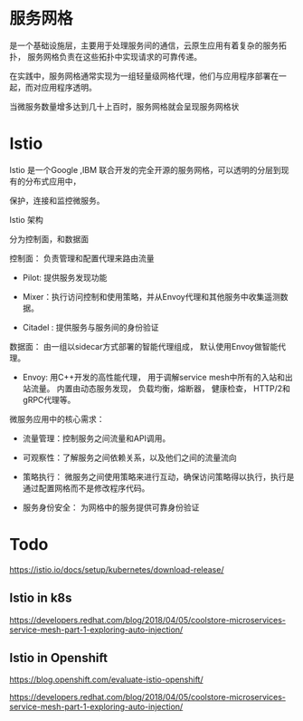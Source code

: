  
# 服务网格

是一个基础设施层，主要用于处理服务间的通信，云原生应用有着复杂的服务拓扑， 服务网格负责在这些拓扑中实现请求的可靠传递。

在实践中，服务网格通常实现为一组轻量级网格代理，他们与应用程序部署在一起，而对应用程序透明。


当微服务数量增多达到几十上百时，服务网格就会呈现服务网格状


# Istio 

Istio 是一个Google ,IBM 联合开发的完全开源的服务网格，可以透明的分层到现有的分布式应用中，

保护，连接和监控微服务。 

Istio 架构

分为控制面，和数据面

控制面： 负责管理和配置代理来路由流量
- Pilot: 提供服务发现功能

- Mixer：执行访问控制和使用策略，并从Envoy代理和其他服务中收集遥测数据。

- Citadel : 提供服务与服务间的身份验证 


数据面： 由一组以sidecar方式部署的智能代理组成， 默认使用Envoy做智能代理。

- Envoy: 用C++开发的高性能代理， 用于调解service mesh中所有的入站和出站流量。 
         内置由动态服务发现， 负载均衡，熔断器， 健康检查， HTTP/2和gRPC代理等。 

微服务应用中的核心需求：

- 流量管理：控制服务之间流量和API调用。
- 可观察性：了解服务之间依赖关系，以及他们之间的流量流向

- 策略执行： 微服务之间使用策略来进行互动，确保访问策略得以执行，执行是通过配置网格而不是修改程序代码。

-  服务身份安全： 为网格中的服务提供可靠身份验证

      
# Todo

https://istio.io/docs/setup/kubernetes/download-release/

## Istio in k8s 

https://developers.redhat.com/blog/2018/04/05/coolstore-microservices-service-mesh-part-1-exploring-auto-injection/	


## Istio in Openshift 


https://blog.openshift.com/evaluate-istio-openshift/

https://developers.redhat.com/blog/2018/04/05/coolstore-microservices-service-mesh-part-1-exploring-auto-injection/


